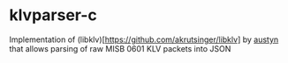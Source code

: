# klvparser-c
Implementation of (libklv)[https://github.com/akrutsinger/libklv] by [austyn](https://github.com/akrutsinger) that allows parsing of raw MISB 0601 KLV packets into JSON
